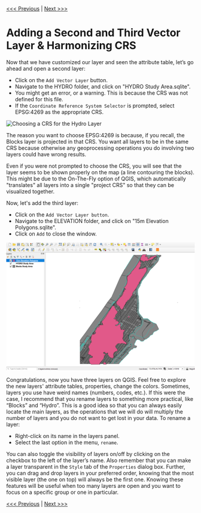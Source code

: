 [<<< Previous](5attrib.md)  | [Next >>>](7editing.md)  

# Adding a Second and Third Vector Layer & Harmonizing CRS

Now that we have customized our layer and seen the attribute table, let’s go ahead and open a second layer:

* Click on the `Add Vector Layer` button.
* Navigate to the HYDRO folder, and click on "HYDRO Study Area.sqlite".
* You might get an error, or a warning. This is because the CRS was not defined for this file.
* If the `Coordinate Reference System Selector` is prompted, select EPSG:4269 as the appropriate CRS.

![Choosing a CRS for the Hydro Layer](images/layer4.png)

The reason you want to choose EPSG:4269 is because, if you recall, the Blocks layer is projected in that CRS. You want all layers to be in the same CRS because otherwise any geoprocessing operations you do involving two layers could have wrong results.  

Even if you were not prompted to choose the CRS, you will see that the layer seems to be shown properly on the map (a line contouring the blocks). This might be due to the On-The-Fly option of QGIS, which automatically "translates" all layers into a single "project CRS" so that they can be visualized together.  

Now, let's add the third layer:  

* Click on the `Add Vector Layer button`.
* Navigate to the ELEVATION folder, and click on "15m Elevation Polygons.sqlite".  
* Click on `Add` to close the window.

![Two Projected Layers](images/layer5.png)

Congratulations, now you have three layers on QGIS. Feel free to explore the new layers' attribute tables, properties, change the colors. Sometimes, layers you use have weird names (numbers, codes, etc.). If this were the case, I recommend that you rename layers to something more practical, like “Blocks” and “Hydro”. This is a good idea so that you can always easily locate the main layers, as the operations that we will do will multiply the number of layers and you do not want to get lost in your data. To rename a layer:

* Right-click on its name in the layers panel.
* Select the last option in the menu, `rename`. 

You can also toggle the visibility of layers on/off by clicking on the checkbox to the left of the layer’s name. Also remember that you can make a layer transparent in the `Style` tab of the `Properties` dialog box. Further, you can drag and drop layers in your preferred order, knowing that the most visible layer (the one on top) will always be the first one. Knowing these features will be useful when too many layers are open and you want to focus on a specific group or one in particular.

[<<< Previous](5attrib.md)  | [Next >>>](7editing.md)  
